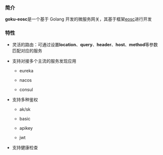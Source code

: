 ### 简介
**goku-eosc**是一个基于 Golang 开发的微服务网关，其基于框架[eosc](https://github.com/eolinker/goku-eosc "eosc")进行开发

### 特性
* 灵活的路由：可通过设置**location**、**query**、**header**、**host**、**method**等参数匹配对应的服务

* 支持对接多个主流的服务发现应用
	* eureka
	
	* nacos
	
	* consul

* 支持多种鉴权
	* ak/sk
	
	* basic
	
	* apikey
	
	* jwt
* 支持健康检查

